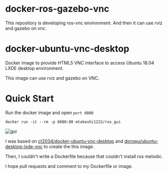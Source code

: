 # docker-ros-gazebo-vnc
This repository is developing ros-vnc environment. And then it can use rviz and gazebo on vnc.

# docker-ubuntu-vnc-desktop

Docker image to provide HTML5 VNC interface to access Ubuntu 18.04 LXDE desktop environment.

This image can use rviz and gazebo on VNC.

# Quick Start
Run the docker image and open `port 6080`

```
docker run -it --rm -p 6080:80 mtakeshi1222/ros_gui
```

![gui](https://i.imgur.com/ebk8hyn.jpg)

I was based on [ct2034/docker-ubuntu-vnc-desktop](https://github.com/ct2034/docker-ubuntu-vnc-desktop) and [dorowu/ubuntu-desktop-lxde-vnc](https://hub.docker.com/r/dorowu/ubuntu-desktop-lxde-vnc) to create the this image.

Then, I couldn't write a Dockerfile because that couldn't install ros melodic.

I hope pull requests and comment to my Dockerfile or image.
